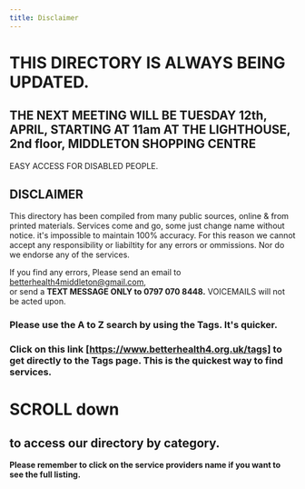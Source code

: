 ```yaml
---
title: Disclaimer
---
```

# THIS DIRECTORY IS ALWAYS BEING UPDATED.  
  
## THE NEXT MEETING WILL BE TUESDAY 12th, APRIL, STARTING AT 11am AT THE LIGHTHOUSE, 2nd floor, MIDDLETON SHOPPING CENTRE  
EASY ACCESS FOR DISABLED PEOPLE.

## DISCLAIMER
This directory has been compiled from many public sources, online & from printed materials. Services come and go, some  just change name without notice.  it's impossible to  maintain 100% accuracy.  For this reason we cannot accept any responsibility or liabiltity for any errors or ommissions.  Nor do we endorse any of the services.

If you find any errors, Please send an email to [betterhealth4middleton@gmail.com](mailto:betterhealth4middleton@gmail.com),  
or send a  **TEXT MESSAGE ONLY to 0797 070 8448.**   VOICEMAILS will not be acted upon.

### Please use the A to Z search by using the Tags. It's quicker.   
### Click on this link  [https://www.betterhealth4.org.uk/tags] to get directly to the Tags page. This is the quickest way to find services.  

# SCROLL down  
## to access our directory by category.  
**Please remember to click on the service providers name if you want to see the full listing.**
